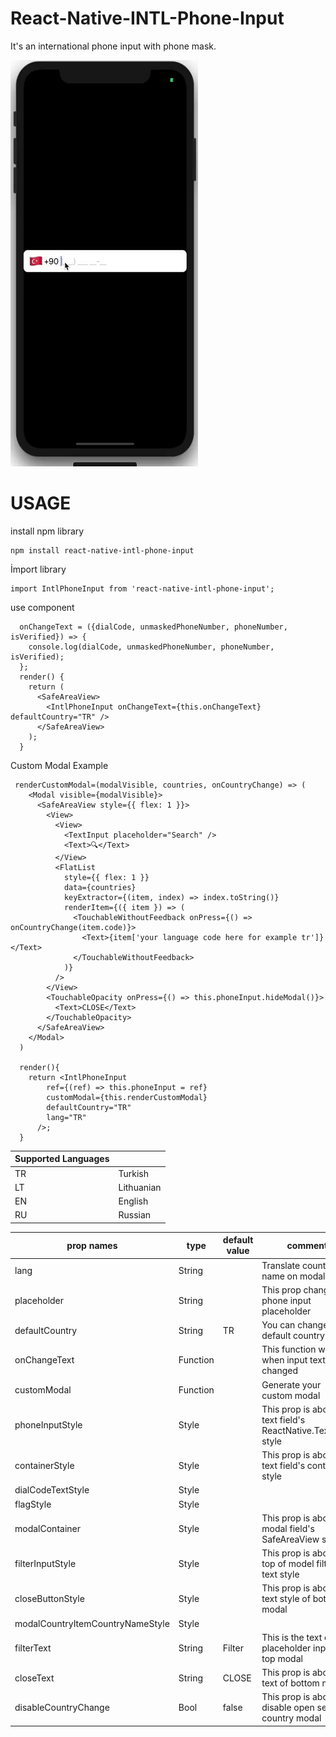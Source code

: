 # React-Native-INTL-Phone-Input
It's an international phone input with phone mask. 

![](mgif.gif)


# USAGE

install npm library
```
npm install react-native-intl-phone-input
```


İmport library
```
import IntlPhoneInput from 'react-native-intl-phone-input';
```
use component
```
  onChangeText = ({dialCode, unmaskedPhoneNumber, phoneNumber, isVerified}) => {
    console.log(dialCode, unmaskedPhoneNumber, phoneNumber, isVerified);
  };
  render() {
    return (
      <SafeAreaView>
        <IntlPhoneInput onChangeText={this.onChangeText} defaultCountry="TR" />
      </SafeAreaView>
    );
  }
```



Custom Modal Example
```
 renderCustomModal=(modalVisible, countries, onCountryChange) => (
    <Modal visible={modalVisible}>
      <SafeAreaView style={{ flex: 1 }}>
        <View>
          <View>
            <TextInput placeholder="Search" />
            <Text>🔍</Text>
          </View>
          <FlatList
            style={{ flex: 1 }}
            data={countries}
            keyExtractor={(item, index) => index.toString()}
            renderItem={({ item }) => (
              <TouchableWithoutFeedback onPress={() => onCountryChange(item.code)}>
                <Text>{item['your language code here for example tr']}</Text>
              </TouchableWithoutFeedback>
            )}
          />
        </View>
        <TouchableOpacity onPress={() => this.phoneInput.hideModal()}>
          <Text>CLOSE</Text>
        </TouchableOpacity>
      </SafeAreaView>
    </Modal>
  )

  render(){
    return <IntlPhoneInput
        ref={(ref) => this.phoneInput = ref}
        customModal={this.renderCustomModal}
        defaultCountry="TR"
        lang="TR"
      />;
  }

```



Supported Languages | |
--- | --- |
TR | Turkish |
LT | Lithuanian |
EN | English |
RU | Russian |



prop names |type |default value | comment 
--- | --- | --- | --- 
lang | String |  | Translate country name on modal
placeholder | String |  | This prop change the phone input placeholder
defaultCountry | String | TR | You can change your default country code 
onChangeText | Function |  | This function works when input text is changed 
customModal | Function |  | Generate your custom modal
phoneInputStyle | Style |  | This prop is about the text field's ReactNative.TextInput style 
containerStyle | Style |  | This prop is about the text field's container style 
dialCodeTextStyle | Style |  |  
flagStyle | Style |  |  
modalContainer | Style |  | This prop is about the modal field's SafeAreaView style.
filterInputStyle | Style |  | This prop is about the top of model filter text style 
closeButtonStyle | Style |  | This prop is about text style of bottom modal
modalCountryItemCountryNameStyle | Style |  |  
filterText | String | Filter | This is the text of placeholder input of top modal 
closeText | String | CLOSE | This prop is about the text of bottom modal 
disableCountryChange | Bool | false | This prop is about disable open select country modal

